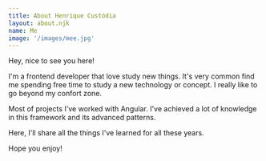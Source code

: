 ```yaml
---
title: About Henrique Custódia
layout: about.njk
name: Me
image: '/images/mee.jpg'
---
```


Hey, nice to see you here! 

I'm a frontend developer that love study new things. 
It's very common find me spending free time to study a new technology or concept. 
I really like to go beyond my confort zone.

Most of projects I've worked with Angular. I've achieved a lot of knowledge in this framework and its advanced patterns.  

Here, I'll share all the things I've learned for all these years.

Hope you enjoy!



